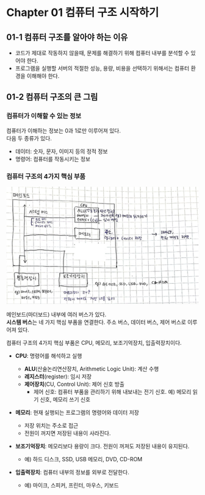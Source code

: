 # Chapter 01 컴퓨터 구조 시작하기

## 01-1 컴퓨터 구조를 알아야 하는 이유

- 코드가 제대로 작동하지 않을때, 문제를 해결하기 위해 컴퓨터 내부를 분석할 수 있어야 한다.
- 프로그램을 실행할 서버의 적절한 성능, 용량, 비용을 선택하기 위해서는 컴퓨터 환경을 이해해야 한다.

## 01-2 컴퓨터 구조의 큰 그림

### 컴퓨터가 이해할 수 있는 정보

컴퓨터가 이해하는 정보는 0과 1로만 이루어져 있다.\
다음 두 종류가 있다.

- 데이터: 숫자, 문자, 이미지 등의 정적 정보
- 명령어: 컴퓨터를 작동시키는 정보

### 컴퓨터 구조의 4가지 핵심 부품

![마더보드 정리 그림](../img/mainboard_jieun.png)

메인보드(마더보드) 내부에 여러 버스가 있다.\
**시스템 버스**는 네 가지 핵심 부품을 연결한다. 주소 버스, 데이터 버스, 제어 버스로 이루어져 있다.

컴퓨터 구조의 4가지 핵심 부품은 CPU, 메모리, 보조기억장치, 입출력장치이다.

- **CPU**: 명령어를 해석하고 실행
  - **ALU**(산술논리연산장치, Arithmetic Logic Unit): 계산 수행
  - **레지스터**(register): 임시 저장
  - **제어장치**(CU, Control Unit): 제어 신호 방출
    - 제어 신호: 컴퓨터 부품을 관리하기 위해 내보내는 전기 신호. 예) 메모리 읽기 신호, 메모리 쓰기 신호

- **메모리**: 현재 실행되는 프로그램의 명령어와 데이터 저장
  - 저장 위치는 주소로 접근
  - 전원이 꺼지면 저장된 내용이 사라진다.
- **보조기억장치**: 메모리보다 용량이 크다. 전원이 꺼져도 저장된 내용이 유지된다.
  - 예) 하드 디스크, SSD, USB 메모리, DVD, CD-ROM
- **입출력장치**: 컴퓨터 내부의 정보를 외부로 전달한다.
  - 예) 마이크, 스피커, 프린터, 마우스, 키보드
  
